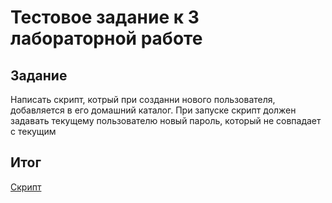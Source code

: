 # Тестовое задание к 3 лабораторной работе
## Задание
Написать скрипт, котрый при созданни нового пользователя, добавляется в его домашний каталог.
При запуске скрипт должен задавать текущему пользователю новый пароль, который не совпадает с текущим
## Итог
[Скрипт](./test.sh)
